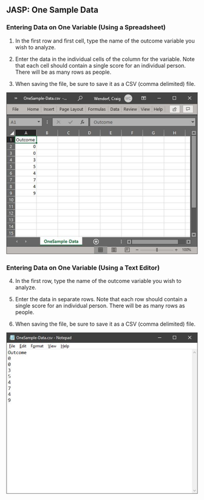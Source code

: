 ## JASP: One Sample Data 

### Entering Data on One Variable (Using a Spreadsheet)

1. In the first row and first cell, type the name of the outcome variable you wish to analyze.

2. Enter the data in the individual cells of the column for the variable. Note that each cell should contain a single score for an individual person. There will be as many rows as people. 

3. When saving the file, be sure to save it as a CSV (comma delimited) file.

<p align="center"><kbd><img src="onesample1.png"></kbd></p>

### Entering Data on One Variable (Using a Text Editor)

4. In the first row, type the name of the outcome variable you wish to analyze. 

5. Enter the data in separate rows. Note that each row should contain a single score for an individual person. There will be as many rows as people. 

6. When saving the file, be sure to save it as a CSV (comma delimited) file.

<p align="center"><kbd><img src="onesample2.png"></kbd></p>
